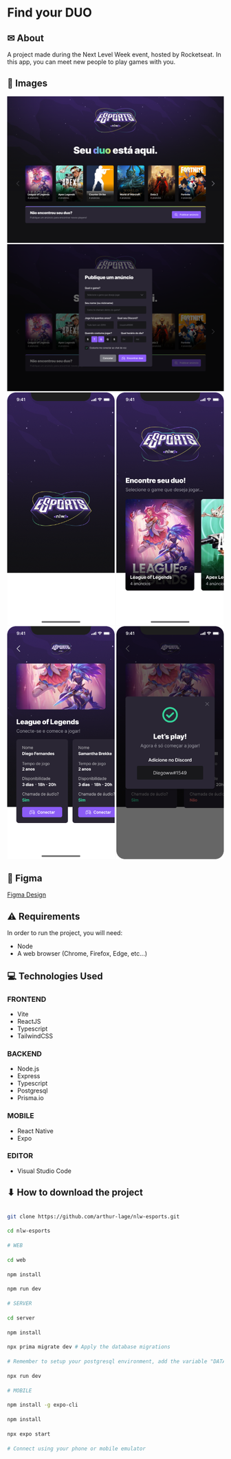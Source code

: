 # Find your DUO

## ✉ About

A project made during the Next Level Week event, hosted by Rocketseat.
In this app, you can meet new people to play games with you.

## 🌆 Images

<img src="./assets/desktop-0.png" >
<img src="./assets/desktop-1.png" >

<div>
  <img width="250" src="./assets/mobile-0.png" >
  <img width="250" src="./assets/mobile-1.png" >
  <img width="250" src="./assets/mobile-2.png" >
  <img width="250" src="./assets/mobile-3.png" >
</div>

## 🎨 Figma

[Figma Design](https://www.figma.com/file/qcClcou5sV9RCydl3Nlfa8/NLW-eSports-(Community))

## ⚠ Requirements

In order to run the project, you will need:

- Node
- A web browser (Chrome, Firefox, Edge, etc...)

## 💻 Technologies Used

### FRONTEND

- Vite
- ReactJS
- Typescript
- TailwindCSS

### BACKEND

- Node.js
- Express
- Typescript
- Postgresql
- Prisma.io

### MOBILE

- React Native
- Expo

### EDITOR

- Visual Studio Code

## ⬇ How to download the project

```bash

git clone https://github.com/arthur-lage/nlw-esports.git

cd nlw-esports

# WEB

cd web 

npm install

npm run dev

# SERVER

cd server

npm install

npx prima migrate dev # Apply the database migrations

# Remember to setup your postgresql environment, add the variable "DATABASE_URL" to a .env file in the server folder with database name, username, password, etc.

npx run dev

# MOBILE 

npm install -g expo-cli

npm install

npx expo start

# Connect using your phone or mobile emulator

```
